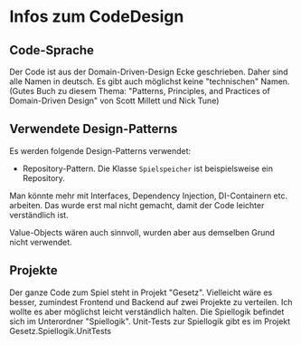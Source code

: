 ﻿# Infos zum CodeDesign

## Code-Sprache

Der Code ist aus der Domain-Driven-Design Ecke geschrieben. Daher sind alle Namen in deutsch. 
Es gibt auch möglichst keine "technischen" Namen.
(Gutes Buch zu diesem Thema: "Patterns, Principles, and Practices of Domain-Driven Design" von Scott Millett und Nick Tune)

## Verwendete Design-Patterns

Es werden folgende Design-Patterns verwendet:
* Repository-Pattern. Die Klasse ```Spielspeicher``` ist beispielsweise ein Repository.

Man könnte mehr mit Interfaces, Dependency Injection, DI-Containern etc. arbeiten.
Das wurde erst mal nicht gemacht, damit der Code leichter verständlich ist.

Value-Objects wären auch sinnvoll, wurden aber aus demselben Grund nicht verwendet.

## Projekte

Der ganze Code zum Spiel steht in Projekt "Gesetz". Vielleicht wäre es besser, zumindest Frontend und
Backend auf zwei Projekte zu verteilen. Ich wollte es aber möglichst leicht verständlich halten.
Die Spiellogik befindet sich im Unterordner "Spiellogik". 
Unit-Tests zur Spiellogik gibt es im Projekt Gesetz.Spiellogik.UnitTests


